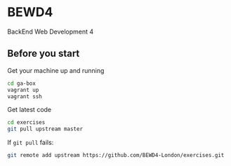 BEWD4
=====

BackEnd Web Development 4


Before you start
----------------

Get your machine up and running

```sh
cd ga-box
vagrant up
vagrant ssh
```

Get latest code

```sh
cd exercises
git pull upstream master
```

If `git pull` fails:

```sh
git remote add upstream https://github.com/BEWD4-London/exercises.git
```
